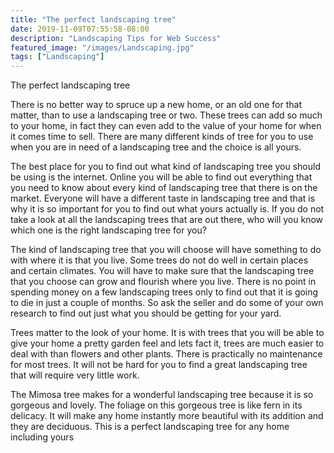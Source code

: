 ```yaml
---
title: "The perfect landscaping tree"
date: 2019-11-09T07:55:58-08:00
description: "Landscaping Tips for Web Success"
featured_image: "/images/Landscaping.jpg"
tags: ["Landscaping"]
---
```


The perfect landscaping tree 

There is no better way to spruce up a new home, or an old one for that matter, than to use a landscaping tree or two. These trees can add so much to your home, in fact they can even add to the value of your home for when it comes time to sell. There are many different kinds of tree for you to use when you are in need of a landscaping tree and the choice is all yours. 

The best place for you to find out what kind of landscaping tree you should be using is the internet. Online you will be able to find out everything that you need to know about every kind of landscaping tree that there is on the market. Everyone will have a different taste in landscaping tree and that is why it is so important for you to find out what yours actually is. If you do not take a look at all the landscaping trees that are out there, who will you know which one is the right landscaping tree for you? 

The kind of landscaping tree that you will choose will have something to do with where it is that you live. Some trees do not do well in certain places and certain climates. You will have to make sure that the landscaping tree that you choose can grow and flourish where you live. There is no point in spending money on a few landscaping trees only to find out that it is going to die in just a couple of months. So ask the seller and do some of your own research to find out just what you should be getting for your yard. 

Trees matter to the look of your home. It is with trees that you will be able to give your home a pretty garden feel and lets fact it, trees are much easier to deal with than flowers and other plants. There is practically no maintenance for most trees. It will not be hard for you to find a great landscaping tree that will require very little work. 

The Mimosa tree makes for a wonderful landscaping tree because it is so gorgeous and lovely. The foliage on this gorgeous tree is like fern in its delicacy. It will make any home instantly more beautiful with its addition and they are deciduous. This is a perfect landscaping tree for any home including yours 



